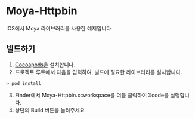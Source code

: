 # Moya-Httpbin
iOS에서 Moya 라이브러리를 사용한 예제입니다.

## 빌드하기
1. [Cocoapods](https://cocoapods.org/)을 설치합니다.
2. 프로젝트 루트에서 다음을 입력하여, 빌드에 필요한 라이브러리를 설치합니다.
```
> pod install
```
3. Finder에서 Moya-Httpbin.xcworkspace를 더블 클릭하여 Xcode를 실행합니다.
4. 상단의 Build 버튼을 눌러주세요
